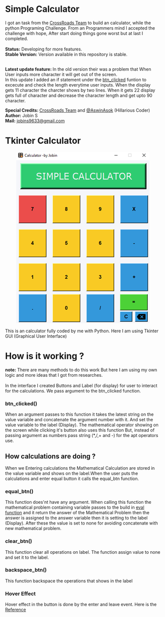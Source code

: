 # Simple Calculator
I got an task from the [CrossRoads Team](https://www.youtube.com/c/Crossroadstalk) to build an calculator,
while the python Programing Challenge. From an Programmers mind I accepted the challenge
with hope, After start doing things gone worst but at last I completed.<br><br>
<b>Status:</b> Developing for more features.<br>
<b>Stable Version:</b> Version available in this  repository is stable.<br><br>

<b>Latest update feature: </b>In the old version their was a problem that When User inputs more character it will get out of the screen.<br>
In this update I added an if statement under the [btn_clicked](#btn_clicked) funtion to excecute and check the length everytime user inputs. When the 
display gets 11 character the charcter shows by two lines. When it gets 22 display gets full of character and decrease the character length and get upto 90 
character. 

<b>Special Credits: </b>[CrossRoads Team](https://www.youtube.com/c/Crossroadstalk) and [@AswinAsok](https://github.com/AswinAsok) (Hillarious Coder)<br>
<b>Author:</b> Jobin S<br>
<b>Mail:</b> [jobins9633@gmail.com](mailto:jobins9633@gmail.com)

# Tkinter Calculator
<p align = "center">
<img src="images/calculator.png">
</p>
This is an calculator fully coded by me with  Python.
Here I am using Tkinter GUI (Graphical User Interface)

# How is it working ?

<b>note:</b> There are many methods to do this work But here I am using my own logic and more 
ideas that I got from researches.
<br><br>
In the interface I created Buttons and Label (for display) for user to interact
for the calculations. We pass argument to the btn_clicked function.

### btn_clicked()

When an argument passes to this function it takes the latest string on the value variable and 
concatenate the argument number with it. And set the value variable to the label (Display).
The mathematical operator showing on the screen while clicking it's button also uses this function
But, instead of passing argument as numbers pass string (*,/,+ and -) for the apt operators use.

## How calculations  are doing ?

When we Entering calculations the Mathematical Calculation are stored in the value variable and 
shows on the label.When the user puts the calculations and enter equal button it calls the equal_btn function. 

### equal_btn()

This function does'nt have any argument. When calling this function the mathematical problem containing
variable passes to the build in [eval function](https://www.programiz.com/python-programming/methods/built-in/eval)
and it return the answer of the Mathematical Problem then the answer is assigned to the answer variable then it is 
setting to the label (Display). After these the value is set to none for avoiding concatenate with new mathematical problem.

### clear_btn()

This function clear all operations on label. The function assign value to none and set it to the label.

### backspace_btn() 

This function backspace the operations that shows in the label

### Hover Effect

Hover effect in the button is done by the enter and leave event. Here is the [Reference](https://stackoverflow.com/questions/49888623/tkinter-hovering-over-button-color-change)
